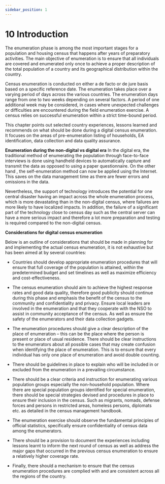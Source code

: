 ```yaml
---
sidebar_position: 1
---
```


# 10 Introduction  

The enumeration phase is among the most important stages  for a population and housing census that happens after years of preparatory activities. The main objective of enumeration is to ensure that all individuals are covered and enumerated only once to achieve a proper description of the total population of a country and its geographical distribution within the country. 

Census enumeration is conducted on either a de facto or de jure basis based on a specific reference date. The enumeration takes place over a varying period of days across the various countries. The enumeration days range from one to two weeks depending on several factors. A period of one additional week may be considered, in cases where unexpected challenges or difficulties are encountered during the field enumeration exercise. A census relies on successful enumeration within a strict time-bound period.

This chapter points out selected country experiences, lessons learned and recommends on what should be done during a digital census enumeration. It focuses on the areas of pre-enumeration listing of households, EA identification, data collection and data quality assurance. 

**Enumeration during the non-digital vs digital era**
In the digital era, the traditional method of enumerating the population through face-to-face interviews is done using handheld devices to automatically capture and transmit the data as opposed to using a paper questionnaire. On the other hand , the self-enumeration method can now be applied using the Internet. This saves on the data management time as there  are fewer errors and omissions in the data. 

Nevertheless, the support of technology introduces the potential for one central disaster having an impact across the whole enumeration process, which is more devastating than in the non-digital census, where failures are more likely to have localized impacts. In addition, the failure of a significant part of the technology close to census day such as the central server can have a more serious impact and therefore a lot more preparation and testing is required compared to the non-digital census.

**Considerations for digital census enumeration**

Below is an outline of considerations that should be made in planning for and implementing the actual census enumeration, it is not exhaustive but has been aimed at by several countries:
-	Countries should develop appropriate enumeration procedures that will ensure that full coverage of the population is attained, within the predetermined budget and set timelines as well as maximize efficiency and cost-effectiveness.

-	The census enumeration should aim to achieve the highest response rates and good data quality, therefore good publicity should continue during this phase and emphasis the benefit of the census to the community and confidentiality and privacy. Ensure local leaders are involved in the enumeration and that they cooperate with the NSO to assist in community acceptance of the census. As well as ensure the safety of the enumerators and their data collection gadgets.

-	The enumeration procedures should give a clear description of the place of enumeration – this can be the place where the person is present or place of usual residence. There should be clear instructions to the enumerators about all possible cases that may create confusion when identifying the place of enumeration. This is to ensure that every individual has only one place of enumeration and avoid double counting.

-	There should be guidelines in place to explain who will be included in or excluded from the enumeration in a prevailing circumstance.

-	There should be a clear criteria and instruction for enumerating various population groups especially the non-household population. Where there are special population groups identified for special enumeration, there should be special strategies devised and procedures in place to ensure their inclusion in the census. Such as migrants, nomads, defense forces and persons in restricted areas, homeless persons, diplomats etc. as detailed in the census management handbook.

-	The enumeration exercise should observe the fundamental principles of official statistics, specifically ensure confidentiality of census data among the enumerators.

-	There should be a provision to document the experiences including lessons learnt to inform the next round of census as well as address the major gaps that occurred in the previous census enumeration to ensure a relatively higher coverage rate.

-	Finally, there should a mechanism to ensure that the census enumeration procedures are complied with and are consistent across all the regions of the country.
